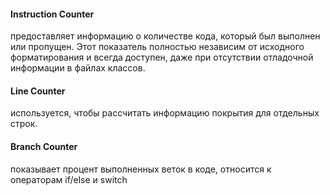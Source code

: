 #### Instruction Counter 
предоставляет информацию о количестве кода, который был выполнен или пропущен. Этот показатель полностью независим от исходного форматирования и всегда доступен, даже при отсутствии отладочной информации в файлах классов.
#### Line Counter 
используется, чтобы рассчитать информацию покрытия для отдельных строк.
#### Branch Counter 
показывает процент выполненных веток в коде, относится к операторам if/else и switch 
